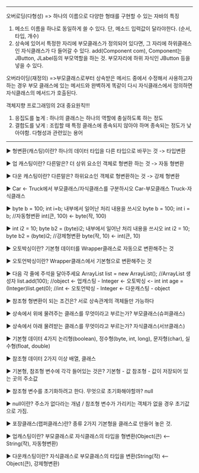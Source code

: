 
---------------------------------------------------------------------------------------------------------------------------------------
오버로딩(다형성)
=> 하나의 이름으로 다양한 형태를 구현할 수 있는 자바의 특징
1) 메소드 이름을 하나로 동일하게 쓸 수 있다. 단, 메소드 입력값이 달라야한다. (순서, 타입, 개수)
2) 상속에 있어서 특정한 자리에 부모클래스가 정의되어 있다면, 그 자리에 하위클래스인 자식클래스가 다 들어갈 수 있다.
	add(Component com), Component는 JButton, JLabel등의 부모역할을 하는 것. 부모자리에 하위 자식인 JButton 등을 넣을 수 있다.

오버라이딩(재정의)
=>부모클래스로부터 상속받은 메서드 중에서 수정해서 사용하고자 하는 경우 부모 클래스에 있는 메서드와 완벽하게 똑같이 다시
자식클래스에서 정의하면 자식클래스의 메서드가 호출된다.

객체지향 프로그래밍의 2대 중요원칙!!!
1) 응집도를 높게 : 하나의 클래스는 하나의 역할에 충실하도록 하는 정도
2) 결합도를 낮게 : 조립할 때 특정 클래스에 종속되지 않아야 하며 종속되는 정도가 낮아야함.
		다형성과 관련있는 용어
---------------------------------------------------------------------------------------------------------------------------------------

▶ 형변환(캐스팅)이란?
하나의 데이터 타입을 다른 타입으로 바꾸는 것 -> 타입변환

▶ 업 캐스팅이란? 다른말은?
더 상위 요소인 객체로 형변환 하는 것 -> 자동 형변환

▶ 다운 캐스팅이란? 다른말은?
하위요소인 객체로 형변환하는 것 -> 강제 형변환

▶ Car <- Truck에서 부모클래스/자식클래스를 구분하시오
Car-부모클래스	Truck-자식클래스

▶ byte b = 100; int i=b; 내부에서 일어난 처리 내용을 쓰시오
byte b = 100;
int i = b;		//자동형변환 int(큰, 100) <- byte(작, 100)

▶ int i2 = 10; byte b2 = (byte)i2; 내부에서 일어난 처리 내용을 쓰시오
int i2 = 10;
byte b2 = (byte)i2;	//강제형변환 byte(작, 10) <- int(큰, 10)

▶ 오토박싱이란?
기본형 데이터를 Wrapper클래스로 자동으로 변환해주는 것

▶ 오토언박싱이란?
Wrapper클래스에서 기본형으로 변환해주는 것

▶ 다음 각 줄에 주석을 달아주세요
   ArrayList list = new ArrayList(); //ArrayList 생성자
   list.add(100);		  //object <- 업캐스팅 - Integer <- 오토박싱 <- int
   int age = (Integer)list.get(0);	  //int <- 오토언박싱 - Integer <- 다운캐스팅 - object

▶ 참조형 형변환이 되는 조건은?
서로 상속관계의 객체들만 가능하다

▶ 상속에서 위에 물려주는 클래스를 무엇이라고 부르는가?
부모클래스(슈퍼클래스)

▶ 상속에서 아래 물려받는 클래스를 무엇이라고 부르는가?
자식클래스(서브클래스)

▶ 기본형 데이터 4가지
논리형(boolean), 정수형(byte, int, long), 문자형(char), 실수형(float, double)

▶ 참조형 데이터 2가지 이상
배열, 클래스

▶ 기본형, 참조형 변수에 각각 들어있는 것은?
기본형 - 값
참조형 - 값이 저장되어 있는 곳의 주소값

▶ 참조형 변수를 초기화하려고 한다. 무엇으로 초기화해야할까?
null

▶ null이란?
주소가 없다라는 개념 / 참조형 변수가 가리키는 객체가 없을 경우 초기값으로 가짐.

▶ 포장클래스(랩퍼클래스)란? 종류 2가지
기본형을 클래스로 만들어 놓은 것.

▶ 업캐스팅이란?
부모클래스로 자식클래스의 타입을 형변환(Object(큰) <-- String(작), 자동형변환)

▶ 다운캐스팅이란?
자식클래스로 부모클래스의 타입을 변환(String(작) <-- Object(큰), 강제형변환)

